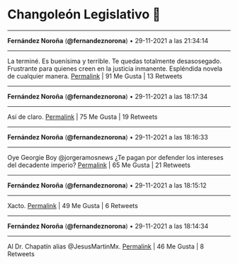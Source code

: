 # Changoleón Legislativo 🙈
*****
**Fernández Noroña** (**@fernandeznorona**) • 29-11-2021 a las 21:34:14
*****
La terminé. Es buenísima y terrible. Te quedas totalmente desasosegado. Frustrante para quienes creen en la justicia inmanente. Espléndida novela de cualquier manera.
[Permalink](https://twitter.com/fernandeznorona/status/1465554746031312896) | 91 Me Gusta | 13 Retweets
*****
**Fernández Noroña** (**@fernandeznorona**) • 29-11-2021 a las 18:17:34
*****
Así de claro.
[Permalink](https://twitter.com/fernandeznorona/status/1465505253504155650) | 75 Me Gusta | 19 Retweets
*****
**Fernández Noroña** (**@fernandeznorona**) • 29-11-2021 a las 18:16:33
*****
Oye Georgie Boy @jorgeramosnews ¿Te pagan por defender los intereses del decadente imperio?
[Permalink](https://twitter.com/fernandeznorona/status/1465504996514959365) | 65 Me Gusta | 21 Retweets
*****
**Fernández Noroña** (**@fernandeznorona**) • 29-11-2021 a las 18:15:12
*****
Xacto.
[Permalink](https://twitter.com/fernandeznorona/status/1465504655916429314) | 49 Me Gusta | 6 Retweets
*****
**Fernández Noroña** (**@fernandeznorona**) • 29-11-2021 a las 18:14:34
*****
Al Dr. Chapatín alias @JesusMartinMx.
[Permalink](https://twitter.com/fernandeznorona/status/1465504497959010304) | 46 Me Gusta | 8 Retweets
